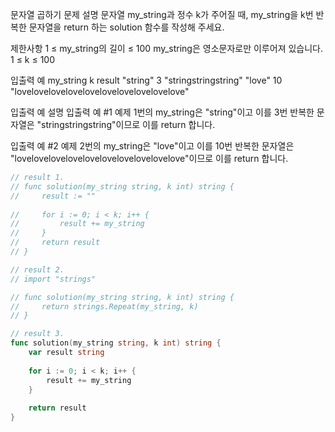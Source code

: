 문자열 곱하기
문제 설명
문자열 my_string과 정수 k가 주어질 때, my_string을 k번 반복한 문자열을 return 하는 solution 함수를 작성해 주세요.

제한사항
1 ≤ my_string의 길이 ≤ 100
my_string은 영소문자로만 이루어져 있습니다.
1 ≤ k ≤ 100

입출력 예
my_string	k	result
"string"	3	"stringstringstring"
"love"	10	"lovelovelovelovelovelovelovelovelovelove"

입출력 예 설명
입출력 예 #1
예제 1번의 my_string은 "string"이고 이를 3번 반복한 문자열은 "stringstringstring"이므로 이를 return 합니다.

입출력 예 #2
예제 2번의 my_string은 "love"이고 이를 10번 반복한 문자열은 "lovelovelovelovelovelovelovelovelovelove"이므로 이를 return 합니다.

```go
// result 1.
// func solution(my_string string, k int) string {
//     result := ""
    
//     for i := 0; i < k; i++ {
//         result += my_string
//     } 
//     return result
// }

// result 2.
// import "strings"

// func solution(my_string string, k int) string {
//     return strings.Repeat(my_string, k)
// }

// result 3.
func solution(my_string string, k int) string {
    var result string
    
    for i := 0; i < k; i++ {
        result += my_string
    }
    
    return result
}

```
